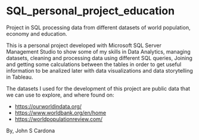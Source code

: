 # SQL_personal_project_education

Project in SQL processing data from different datasets of world population, economy and education.

This is a personal project developed with Microsoft SQL Server Management Studio to show some of my skills in Data Analytics, managing datasets, cleaning and processing data using different SQL queries, Joining and getting some calculations between the tables in order to get useful information to be analized later with data visualizations and data storytelling in Tableau.

The datasets I used for the development of this project are public data that we can use to explore, and where found on:

  - https://ourworldindata.org/
  - https://www.worldbank.org/en/home
  - https://worldpopulationreview.com/

By, John S Cardona
